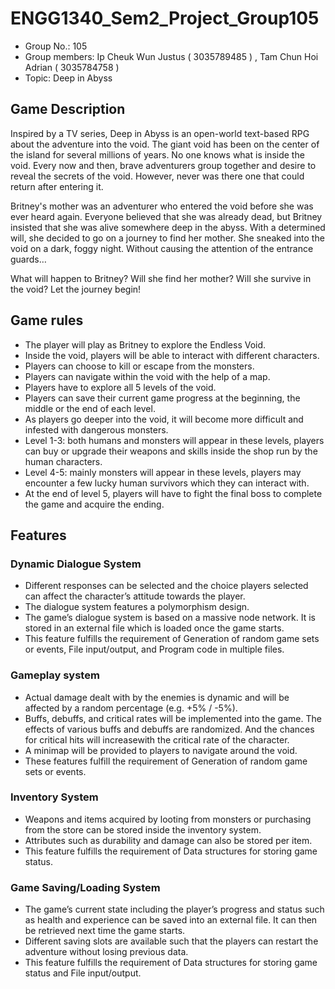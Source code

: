 # ENGG1340_Sem2_Project_Group105

- Group No.: 105
- Group members: Ip Cheuk Wun Justus ( 3035789485 ) , Tam Chun Hoi Adrian ( 3035784758 )
- Topic: Deep in Abyss 



## Game Description
Inspired by a TV series, Deep in Abyss is an open-world text-based RPG about the adventure into the void. The giant void has been on the center of the island for several millions of years. No one knows what is inside the void. Every now and then, brave adventurers group together and desire to reveal the secrets of the void. However, never was there one that could return after entering it.

Britney's mother was an adventurer who entered the void before she was ever heard again. Everyone believed that she was already dead, but Britney insisted that she was alive somewhere deep in the abyss. With a determined will, she decided to go on a journey to find her mother. She sneaked into the void on a dark, foggy night. Without causing the attention of the entrance guards…

What will happen to Britney? Will she find her mother? Will she survive in the void? Let the journey begin!



## Game rules
- The player will play as Britney to explore the Endless Void.
- Inside the void, players will be able to interact with different characters.
- Players can choose to kill or escape from the monsters.
- Players can navigate within the void with the help of a map.
- Players have to explore all 5 levels of the void.
- Players can save their current game progress at the beginning, the middle or the end of each level.
- As players go deeper into the void, it will become more difficult and infested with dangerous monsters.
- Level 1-3: both humans and monsters will appear in these levels, players can buy or upgrade their weapons and skills inside the shop run by the human characters.
- Level 4-5: mainly monsters will appear in these levels, players may encounter a few lucky human survivors which they can interact with.
- At the end of level 5, players will have to fight the final boss to complete the game and acquire the ending.



## Features

### Dynamic Dialogue System
- Different responses can be selected and the choice players selected can affect the character’s attitude towards the player.
- The dialogue system features a polymorphism design.
- The game’s dialogue system is based on a massive node network. It is stored in an external file which is loaded once the game starts.
- This feature fulfills the requirement of Generation of random game sets or events, File input/output, and Program code in multiple files.

### Gameplay system
- Actual damage dealt with by the enemies is dynamic and will be affected by a random percentage (e.g. +5% / -5%).
- Buffs, debuffs, and critical rates will be implemented into the game. The effects of various buffs and debuffs are randomized. And the chances for critical hits will increasewith the critical rate of the character.
- A minimap will be provided to players to navigate around the void.
- These features fulfill the requirement of Generation of random game sets or events.

### Inventory System
- Weapons and items acquired by looting from monsters or purchasing from the store can be stored inside the inventory system.
- Attributes such as durability and damage can also be stored per item.
- This feature fulfills the requirement of Data structures for storing game status.

### Game Saving/Loading System
- The game’s current state including the player’s progress and status such as health and experience can be saved into an external file. It can then be retrieved next time the game starts.
- Different saving slots are available such that the players can restart the adventure without losing previous data.
- This feature fulfills the requirement of Data structures for storing game status and File input/output.

